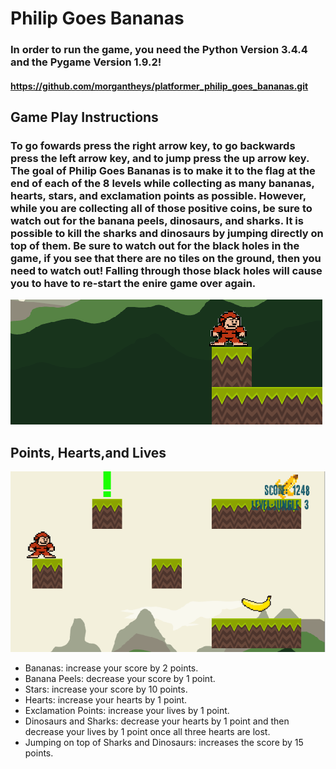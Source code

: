 # Philip Goes Bananas
### In order to run the game, you need the Python Version 3.4.4 and the Pygame Version 1.9.2!
#### https://github.com/morgantheys/platformer_philip_goes_bananas.git


## Game Play Instructions 
### To go fowards press the right arrow key, to go backwards press the left arrow key, and to jump press the up arrow key. The goal of Philip Goes Bananas is to make it to the flag at the end of each of the 8 levels while collecting as many bananas, hearts, stars, and exclamation points as possible. However, while you are collecting all of those positive coins, be sure to watch out for the banana peels, dinosaurs, and sharks. It is possible to kill the sharks and dinosaurs by jumping directly on top of them. Be sure to watch out for the black holes in the game, if you see that there are no tiles on the ground, then you need to watch out! Falling through those black holes will cause you to have to re-start the enire game over again.
![Black Holes](black_holes.PNG)

## Points, Hearts,and Lives
![Philip Different Points](philip_different_%20points.PNG)
* Bananas: increase your score by 2 points.
* Banana Peels: decrease your score by 1 point.
* Stars: increase your score by 10 points.
* Hearts: increase your hearts by 1 point.
* Exclamation Points: increase your lives by 1 point.
* Dinosaurs and Sharks: decrease your hearts by 1 point and then decrease your lives by 1 point once all three hearts are lost.
* Jumping on top of Sharks and Dinosaurs: increases the score by 15 points.
